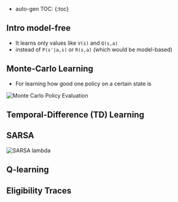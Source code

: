 * auto-gen TOC:
{:toc}

## Intro model-free
* It learns only values like `V(s)` and `Q(s,a)` 
* instead of `P(s'|a,s)` or `R(s,a)` (which would be model-based)

## Monte-Carlo Learning
* For learning how good one policy on a certain state is

![Monte Carlo Policy Evaluation](http://incompleteideas.net/sutton/book/ebook/pseudotmp3.png)

## Temporal-Difference (TD) Learning

## SARSA
![SARSA lambda](http://incompleteideas.net/sutton/book/ebook/pseudotmp12.png "SARSA lambda")

## Q-learning

## Eligibility Traces

